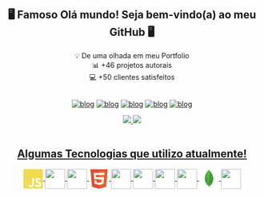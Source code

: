 
<div align="center">
<h2>🖥️ Famoso Olá mundo! Seja bem-vindo(a) ao meu GitHub 🖥️</h2>
💡 De uma olhada em meu Portfolio<br>
📊 +46 projetos autorais<br>
💻 +50 clientes satisfeitos<br>
<br>

[![blog](https://img.shields.io/badge/Portfolio-000000?style=for-the-badge&logo=About.me&logoColor=white)](https://portfolio-responsivo.netlify.app/)
[![blog](https://img.shields.io/badge/WhatsApp-25D366?style=for-the-badge&logo=whatsapp&logoColor=white)](https://api.whatsapp.com/send?phone=21979666281&text=Olá!)
[![blog](https://img.shields.io/badge/LinkedIn-0077B5?style=for-the-badge&logo=linkedin&logoColor=white)](https://www.linkedin.com/in/lucas-frança-8aa436214/)
[![blog](https://img.shields.io/badge/Instagram-E4405F?style=for-the-badge&logo=instagram&logoColor=white)](https://www.instagram.com/franca100_/)
[![blog](https://img.shields.io/badge/Gmail-D14836?style=for-the-badge&logo=gmail&logoColor=white)](mailto:prosoftcontatos@gmail.com)


<div align="center">
  <a href="https://github.com/Suubiprabaxo">
  <img height="180em" src="https://github-readme-stats.vercel.app/api?username=Suubiprabaxo&show_icons=true&theme=gruvbox&include_all_commits=true&count_private=true"/>
  <img height="180em" src="https://github-readme-stats.vercel.app/api/top-langs/?username=Suubiprabaxo&layout=compact&langs_count=7&theme=gruvbox"/>
</div>

          
<div style="display: inline_block"><br>
<h2 align="center">Algumas Tecnologias que utilizo atualmente!</h2>
  <img align="center" height="40" width="40" src="https://raw.githubusercontent.com/devicons/devicon/master/icons/javascript/javascript-plain.svg">
  <img align="center" height="40" width="40" src="https://cdn.jsdelivr.net/gh/devicons/devicon/icons/bootstrap/bootstrap-original.svg">
  <img align="center" height="40" width="40" src="https://cdn.jsdelivr.net/gh/devicons/devicon/icons/sass/sass-original.svg">
  <img align="center" height="40" width="40" src="https://raw.githubusercontent.com/devicons/devicon/master/icons/html5/html5-original.svg">
  <img align="center" height="40" width="40" src="https://cdn.jsdelivr.net/gh/devicons/devicon/icons/css3/css3-original.svg">
  <img align="center" height="40" width="40" src="https://cdn.jsdelivr.net/gh/devicons/devicon/icons/jquery/jquery-plain-wordmark.svg">
  <img align="center" height="40" width="40" src="https://img.icons8.com/color/452/nodejs.png">
  <img align="center" height="40" width="40" src="https://cdn.jsdelivr.net/gh/devicons/devicon/icons/react/react-original-wordmark.svg">
  <img align="center" height="40" width="40" src="https://raw.githubusercontent.com/devicons/devicon/1119b9f84c0290e0f0b38982099a2bd027a48bf1/icons/mongodb/mongodb-original.svg">
  <img align="center" height="40" width="40" src="https://img.icons8.com/officel/452/express-js.png">
</div>
</div>

          
